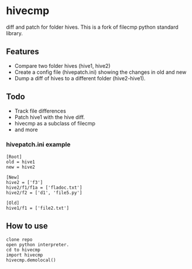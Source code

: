 # hivecmp
diff and patch for folder hives.
This is a fork of filecmp python standard library.

## Features
* Compare two folder hives (hive1, hive2)
* Create a config file (hivepatch.ini) showing the changes in old and new
* Dump a diff of hives to a different folder (hive2-hive1).

## Todo
* Track file differences
* Patch hive1 with the hive diff.
* hivecmp as a subclass of filecmp
* and more

### hivepatch.ini example
```
[Root]
old = hive1
new = hive2

[New]
hive2 = ['f3']
hive2/f1/f1a = ['fladoc.txt']
hive2/f2 = ['d1', 'file5.py']

[Old]
hive1/f1 = ['file2.txt']
```

## How to use
```
clone repo
open python interpreter.
cd to hivecmp
import hivecmp
hivecmp.demolocal()
```